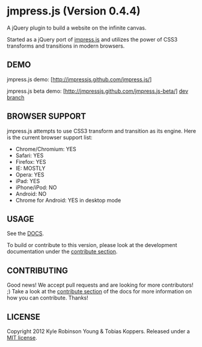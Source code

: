 # jmpress.js (Version 0.4.4)

A jQuery plugin to build a website on the infinite canvas.

Started as a jQuery port of [impress.js](https://github.com/bartaz/impress.js)
and utilizes the power of CSS3 transforms and transitions in modern browsers.

## DEMO

jmpress.js demo: [http://jmpressjs.github.com/jmpress.js/]

jmpress.js beta demo: [http://jmpressjs.github.com/jmpress.js-beta/] [dev branch](https://github.com/jmpressjs/jmpress.js/tree/dev)

## BROWSER SUPPORT

jmpress.js attempts to use CSS3 transform and transition as its engine.
Here is the current browser support list:

* Chrome/Chromium: YES
* Safari: YES
* Firefox: YES
* IE: MOSTLY
* Opera: YES
* iPad: YES
* iPhone/iPod: NO
* Android: NO
* Chrome for Android: YES in desktop mode

## USAGE

See the [DOCS](http://jmpressjs.github.com/docs/).

To build or contribute to this version, please look at the development 
documentation under the [contribute section](http://jmpressjs.github.com/docs/contribute.html).

## CONTRIBUTING

Good news! We accept pull requests and are looking for more contributors! ;)
Take a look at the
[contribute section](http://jmpressjs.github.com/docs/contribute.html)
of the docs for more information on how you can contribute. Thanks!

## LICENSE

Copyright 2012 Kyle Robinson Young & Tobias Koppers. Released under a
[MIT license](http://www.opensource.org/licenses/mit-license.php).
